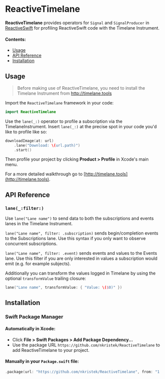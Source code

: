# ReactiveTimelane

**ReactiveTimelane** provides operators for `Signal` and `SignalProducer` in [ReactiveSwift](https://github.com/ReactiveCocoa/ReactiveSwift) for profiling ReactiveSwift code with the Timelane Instrument.

#### Contents:

- [Usage](#Usage)
- [API Reference](#Reference)
- [Installation](#Installation)

## Usage

> Before making use of ReactiveTimelane, you need to install the Timelane Instrument from http://timelane.tools

Import the `ReactiveTimelane` framework in your code:

```swift
import ReactiveTimelane
```

Use the `lane(_:)` operator to profile a subscription via the TimelaneInstrument. Insert `lane(_:)` at the precise spot in your code you'd like to profile like so:

```swift
downloadImage(at: url)
    .lane("Download: \(url.path)")
    .start()
```

Then profile your project by clicking **Product > Profile** in Xcode's main menu.

For a more detailed walkthrough go to [http://timelane.tools](http://timelane.tools).

## API Reference

### `lane(_:filter:)`

Use `lane("Lane name")` to send data to both the subscriptions and events lanes in the Timelane Instrument.

`lane("Lane name", filter: .subscription)` sends begin/completion events to the Subscriptions lane. Use this syntax if you only want to observe concurrent subscriptions.

`lane("Lane name", filter: .event)` sends events and values to the Events lane. Use this filter if you are only interested in values a subscription would emit (e.g. for example subjects).

Additionally you can transform the values logged in Timelane by using the optional `transformValue` trailing closure:

```swift
lane("Lane name", transformValue: { "Value: \($0)" })
```

## Installation

### Swift Package Manager

#### Automatically in Xcode:

- Click **File > Swift Packages > Add Package Dependency...**  
- Use the package URL `https://github.com/nkristek/ReactiveTimelane` to add ReactiveTimelane to your project.

#### Manually in your `Package.swift` file:

```swift
.package(url: "https://github.com/nkristek/ReactiveTimelane", from: "1.0.0")
```

